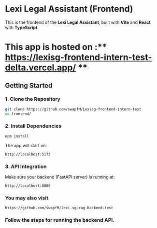# Lexi Legal Assistant (Frontend)

This is the frontend of the **Lexi Legal Assistant**, built with **Vite** and **React** with **TypeScript**.

# This app is hosted on :** https://lexisg-frontend-intern-test-delta.vercel.app/ **

## Getting Started

### 1. Clone the Repository

```bash
git clone https://github.com/swapfM/Lexisg-frontend-intern-test
cd frontend/
```

### 2. Install Dependencies
```bash
npm install
```
The app will start on:
```
http://localhost:5173
```

### 3. API Integration

Make sure your backend (FastAPI server) is running at:

```
http://localhost:8000
```
### You may also visit
```
https://github.com/swapfM/lexi.sg-rag-backend-test
```
### Follow the steps for running the backend API.


